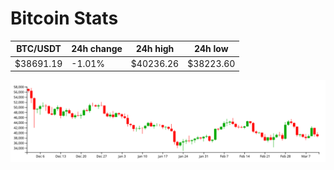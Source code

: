 # Bitcoin Stats

BTC/USDT|24h change|24h high|24h low|
|---|---|---|---|
|$38691.19|-1.01%|$40236.26|$38223.60|

<img src="./chart.svg">

